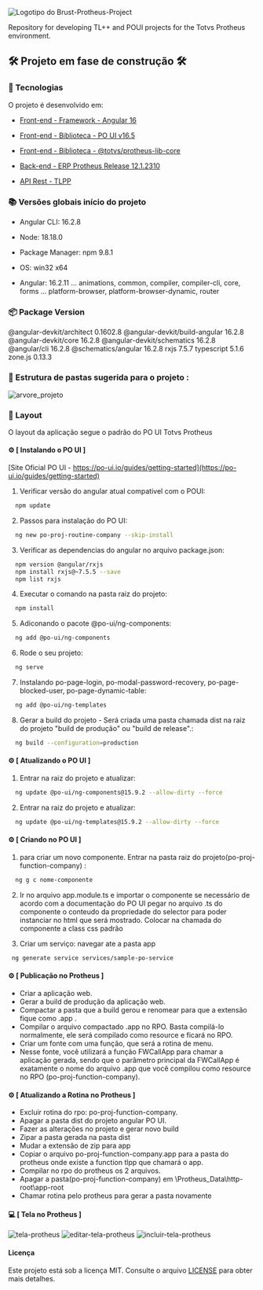 ![Logotipo do Brust-Protheus-Project](./assets/images/Protheus-Angular-Project.png)


Repository for developing TL++ and POUI projects for the Totvs Protheus environment.

## 🛠️ Projeto em fase de construção 🛠️

### :bookmark: Tecnologias

O projeto é desenvolvido em:

-   [Front-end - Framework - Angular 16](https://angular.io/)

-   [Front-end - Biblioteca - PO UI v16.5](https://po-ui.io/)

-   [Front-end - Biblioteca - @totvs/protheus-lib-core](https://tdn.totvs.com/display/public/framework/Protheus-lib-core/)

-   [Back-end - ERP Protheus Release 12.1.2310](https://tdn.totvs.com/pages/releaseview.action?pageId=744479921)
-   [API Rest - TLPP](https://tdn.totvs.com/display/tec/TLPP)

### :books: Versões globais início do projeto

-   Angular CLI: 16.2.8
-   Node: 18.18.0
-   Package Manager: npm 9.8.1
-   OS: win32 x64

-   Angular: 16.2.11
... animations, common, compiler, compiler-cli, core, forms
... platform-browser, platform-browser-dynamic, router

### :package: Package Version

@angular-devkit/architect 0.1602.8
@angular-devkit/build-angular 16.2.8
@angular-devkit/core 16.2.8
@angular-devkit/schematics 16.2.8
@angular/cli 16.2.8
@schematics/angular 16.2.8
rxjs 7.5.7
typescript 5.1.6
zone.js 0.13.3

### :deciduous_tree: Estrutura de pastas sugerida para o projeto :

![arvore_projeto](./assets/images/arvore_projeto.png)

### 🎨 Layout

O layout da aplicação segue o padrão do PO UI Totvs Protheus

#### ⚙️ [ Instalando o PO UI ]

[Site Oficial PO UI - https://po-ui.io/guides/getting-started](https://po-ui.io/guides/getting-started)

1. Verificar versão do angular atual compativel com o POUI:

```bash
  npm update
```

2. Passos para instalação do PO UI:

```bash
  ng new po-proj-routine-company --skip-install
```

3. Verificar as dependencias do angular no arquivo package.json:

```bash
  npm version @angular/rxjs
  npm install rxjs@~7.5.5 --save
  npm list rxjs
```

4. Executar o comando na pasta raiz do projeto:

```bash
  npm install
```

5. Adiconando o pacote @po-ui/ng-components:

```bash
  ng add @po-ui/ng-components
```

6. Rode o seu projeto:

```bash
  ng serve
```

7. Instalando po-page-login, po-modal-password-recovery, po-page-blocked-user, po-page-dynamic-table:

```bash
  ng add @po-ui/ng-templates
```

8. Gerar a build do projeto - Será criada uma pasta chamada dist na raiz do projeto "build de produção" ou "build de release".:

```bash
  ng build --configuration=production
```

#### ⚙️ [ Atualizando o PO UI ]

1. Entrar na raiz do projeto e atualizar:

```bash
  ng update @po-ui/ng-components@15.9.2 --allow-dirty --force
```

2. Entrar na raiz do projeto e atualizar:

```bash
  ng update @po-ui/ng-templates@15.9.2 --allow-dirty --force
```

#### ⚙️ [ Criando no PO UI ]

1. para criar um novo componente. Entrar na pasta raiz do projeto(po-proj-function-company) :

```bash
  ng g c nome-componente
```

2. Ir no arquivo app.module.ts e importar o componente se necessário de acordo com a documentação do PO UI
   pegar no arquivo .ts do componente o conteudo da propriedade do selector para poder instanciar no html que será mostrado.
   Colocar na chamada do componente a class css padrão

3. Criar um serviço:
   navegar ate a pasta app

```bash
 ng generate service services/sample-po-service
```

#### ⚙️ [ Publicação no Protheus ]

- Criar a aplicação web.
- Gerar a build de produção da aplicação web.
- Compactar a pasta que a build gerou e renomear para que a extensão fique como .app .
- Compilar o arquivo compactado .app no RPO. Basta compilá-lo normalmente, ele será compilado como resource e ficará no RPO.
- Criar um fonte com uma função, que será a rotina de menu.
- Nesse fonte, você utilizará a função FWCallApp para chamar a aplicação gerada, sendo que o parâmetro principal da FWCallApp é exatamente o nome do arquivo .app que você compilou como resource no RPO (po-proj-function-company).

#### ⚙️ [ Atualizando a Rotina no Protheus ]

- Excluir rotina do rpo: po-proj-function-company.
- Apagar a pasta dist do projeto angular PO UI.
- Fazer as alterações no projeto e gerar novo build
- Zipar a pasta gerada na pasta dist
- Mudar a extensão de zip para app
- Copiar o arquivo po-proj-function-company.app para a pasta do protheus onde existe a function tlpp que chamará o app.
- Compilar no rpo do protheus os 2 arquivos.
- Apagar a pasta(po-proj-function-company) em \Protheus_Data\http-root\app-root
- Chamar rotina pelo protheus para gerar a pasta novamente

#### :computer: [ Tela no Protheus ]
![tela-protheus](./assets/images/tela-protheus.png)
![editar-tela-protheus](./assets/images/editar-tela-protheus.png)
![incluir-tela-protheus](./assets/images/incluir-tela-protheus.png)

#### Licença

Este projeto está sob a licença MIT. Consulte o arquivo [LICENSE](./LICENSE) para obter mais detalhes.